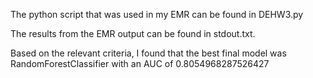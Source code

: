 The python script that was used in my EMR can be found in DEHW3.py

The results from the EMR output can be found in stdout.txt. 

Based on the relevant criteria, I found that the best final model was RandomForestClassifier with an AUC of 0.8054968287526427
